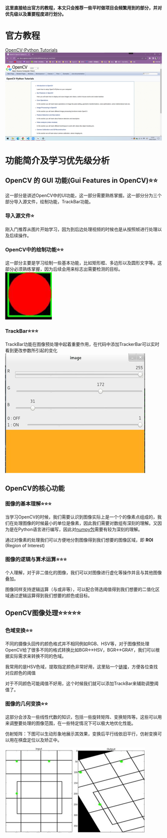 **这里直接给出官方的教程，本文只会推荐一些平时做项目会频繁用到的部分，并对优先级以及重要程度进行划分。**

# 官方教程
[OpenCV-Python Tutorials]( https://docs.opencv.org/4.6.0/d6/d00/tutorial_py_root.html)
![Alt text](image.png)

# 功能简介及学习优先级分析
## OpenCV 的 GUI 功能(Gui Features in OpenCV)⭐⭐
这一部分是讲述OpenCV中的UI功能，这一部分需要熟练掌握。这一部分分为三个部分导入源文件，绘制功能，TrackBar功能。
### 导入源文件⭐
刚入门推荐从图片开始学习，因为到后边处理视频的时候也是从按照帧进行处理以及后续操作。
### OpenCV中的绘制功能⭐⭐
这一部分主要是学习绘制一些基本功能，比如矩形框、多边形以及圆形文字等。这部分必须熟练掌握，因为后续会用来标志出需要检测的目标。
![Alt text](image-1.png)

### TrackBar⭐⭐⭐
TrackBar功能在图像预处理中起着重要作用，在代码中添加TrackerBar可以实时看到更改参数所引起的变化![Alt text](image-2.png)
## OpenCV的核心功能
### 图像的基本理解⭐⭐⭐
当学习OpenCV的时候，我们需要认识到图像实际上是一个个的像素点组成的，我们在处理图像的时候最小的单位是像素，因此我们需要对数组有深刻的理解。又因为是在Python语言进行编写，因此对[numpy包](https://numpy.org/learn/)需要有较为深刻的理解。

通过对像素的处理我们可以方便地分割图像得到我们想要的图像区域，即 **ROI** (Region of Interest) 
### 图像的逻辑与算术运算⭐⭐⭐
个人理解，对于非二值化的图像，我们可以对图像进行虚化等操作并且与其他图像叠加。

图像同样支持逻辑运算（与或非等），可以配合筛选阈值得到我们想要的二值化区域通过逻辑运算得到我们想要的颜色或目标。


## OpenCV图像处理⭐⭐⭐⭐⭐
### 色域变换⭐⭐
不同的摄像头回传的颜色格式并不相同例如RGB、HSV等，对于图像预处理OpenCV给了很多不同的格式转换比如BGR<->HSV，BGR<->GRAY，我们可以根据实际需求来转换不同的色域。

我常用的是HSV色域，提取指定颜色非常好用，这里贴一个[链接](https://cloud.tencent.com/developer/article/1199352?from=15425)，方便各位查找对应颜色的阈值

对于不同颜色可能阈值不好用，这个时候我们就可以添加TrackBar来辅助调整阈值了。
### 图像的几何变换⭐⭐
这部分会涉及一些线性代数的知识，包括一些旋转矩阵、变换矩阵等。这些可以用来调整要处理的图像范围，在一些特定情况下可以极大地优化性能。

仿射矩阵：下图可以生动形象地展示其效果，变换后平行线依旧平行，仿射变换可以用在棋盘定位以及矫正中。

![Alt text](image-3.png)


